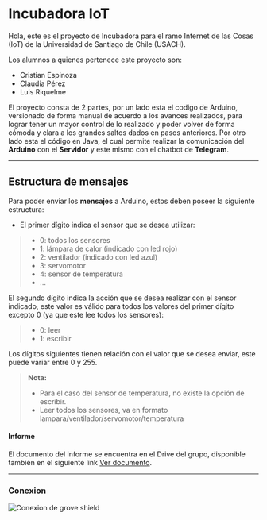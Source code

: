 Incubadora IoT
===================


Hola, este es el proyecto de Incubadora para el ramo Internet de las Cosas (IoT) de la Universidad de Santiago de Chile (USACH).

Los alumnos a quienes pertenece este proyecto son:

- Cristian Espinoza
- Claudia Pérez
- Luis Riquelme

El proyecto consta de 2 partes, por un lado esta el codigo de Arduino, versionado de forma manual de acuerdo a los avances realizados, para lograr tener un mayor control de lo realizado y poder volver de forma cómoda y clara a los grandes saltos dados en pasos anteriores.
Por otro lado esta el código en Java, el cual permite realizar la comunicación del **Arduino** con el **Servidor** y este mismo con el chatbot de **Telegram**.

----------


Estructura de mensajes
-------------

Para poder enviar los **mensajes** a Arduino, estos deben poseer la siguiente estructura:

- El primer dígito indica el sensor que se desea utilizar:

> - 0: todos los sensores
> - 1: lámpara de calor (indicado con led rojo)
> - 2: ventilador (indicado con led azul)
> - 3: servomotor
> - 4: sensor de temperatura
> - ...

El segundo dígito indica la acción que se desea realizar con el sensor indicado, este valor es válido para todos los valores del primer dígito excepto 0 (ya que este lee todos los sensores):

> - 0: leer
> - 1: escribir

Los dígitos siguientes tienen relación con el valor que se desea enviar, este puede variar entre 0 y 255.
 
> **Nota:**
> - Para el caso del sensor de temperatura, no existe la opción de escribir.
> - Leer todos los sensores, va en formato lampara/ventilador/servomotor/temperatura

#### <i class="icon-file"></i> Informe

El documento del informe se encuentra en el Drive del grupo, disponible también en el siguiente link <i class="icon-provider-gdrive"></i> [Ver documento](https://docs.google.com/document/d/1kLUyE4AekxI3gem5dZ4AYuAD81TaHYN3kU59PaPLxao/edit). 

----------



### Conexion

![Conexion de grove shield](https://raw.githubusercontent.com/clupin/IoT_Incubadora/master/Arduino/%C3%ADndice.png?token=AIbrix3JjXYh6LtlqLvEn8PYWA-CV6WGks5aFOxrwA%3D%3D "Conexion de grove shield")